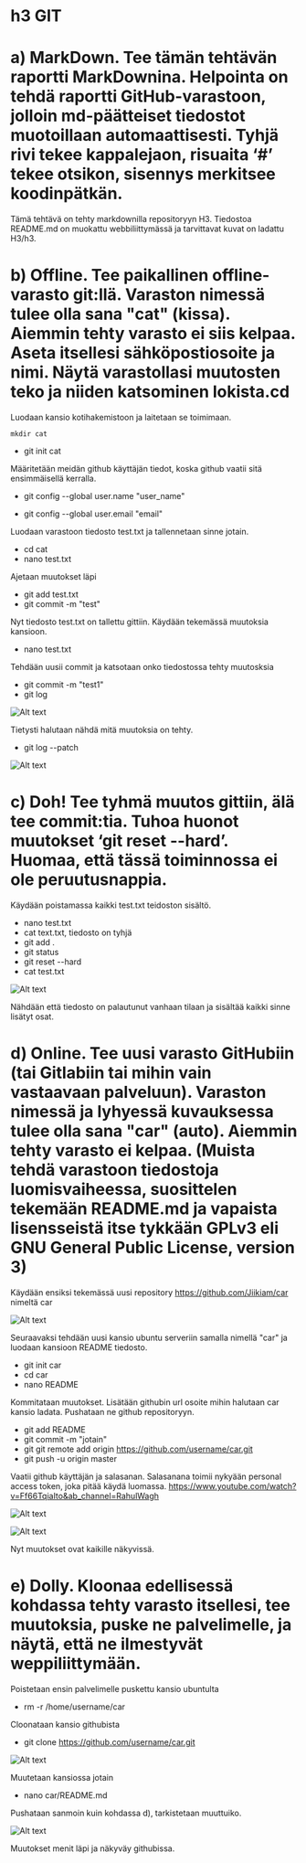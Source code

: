 # h3 GIT

# a) MarkDown. Tee tämän tehtävän raportti MarkDownina. Helpointa on tehdä raportti GitHub-varastoon, jolloin md-päätteiset tiedostot muotoillaan automaattisesti. Tyhjä rivi tekee kappalejaon, risuaita ‘#’ tekee otsikon, sisennys merkitsee koodinpätkän.

Tämä tehtävä on tehty markdownilla repositoryyn H3. Tiedostoa README.md on muokattu webbiliittymässä ja tarvittavat kuvat on ladattu H3/h3.

# b) Offline. Tee paikallinen offline-varasto git:llä. Varaston nimessä tulee olla sana "cat" (kissa). Aiemmin tehty varasto ei siis kelpaa. Aseta itsellesi sähköpostiosoite ja nimi. Näytä varastollasi muutosten teko ja niiden katsominen lokista.cd

Luodaan kansio kotihakemistoon ja laitetaan se toimimaan.

``` 
mkdir cat
```
- git init cat

Määritetään meidän github käyttäjän tiedot, koska github vaatii sitä ensimmäisellä kerralla.
  
- git config --global user.name "user_name"
  
- git config --global user.email "email"

Luodaan varastoon tiedosto test.txt ja tallennetaan sinne jotain.

- cd cat
- nano test.txt

Ajetaan muutokset läpi

- git add test.txt
- git commit -m "test"

Nyt tiedosto test.txt on tallettu gittiin. Käydään tekemässä muutoksia kansioon.

- nano test.txt

Tehdään uusii commit ja katsotaan onko tiedostossa tehty muutosksia

- git commit -m "test1"
- git log 

![Alt text](/h3/h3b.5.png)

Tietysti halutaan nähdä mitä muutoksia on tehty.

- git log --patch

![Alt text](/h3/h3b.4.png)

# c) Doh! Tee tyhmä muutos gittiin, älä tee commit:tia. Tuhoa huonot muutokset ‘git reset --hard’. Huomaa, että tässä toiminnossa ei ole peruutusnappia.

Käydään poistamassa kaikki test.txt teidoston sisältö.

- nano test.txt
- cat text.txt, tiedosto on tyhjä
- git add .
- git status
- git reset --hard
- cat test.txt

![Alt text](/h3/h3c.2.png)

Nähdään että tiedosto on palautunut vanhaan tilaan ja sisältää kaikki sinne lisätyt osat.

# d) Online. Tee uusi varasto GitHubiin (tai Gitlabiin tai mihin vain vastaavaan palveluun). Varaston nimessä ja lyhyessä kuvauksessa tulee olla sana "car" (auto). Aiemmin tehty varasto ei kelpaa. (Muista tehdä varastoon tiedostoja luomisvaiheessa, suosittelen tekemään README.md ja vapaista lisensseistä itse tykkään GPLv3 eli GNU General Public License, version 3)

Käydään ensiksi tekemässä uusi repository https://github.com/Jiikiam/car nimeltä car

![Alt text](/h3/h3d.1.png)

Seuraavaksi tehdään uusi kansio ubuntu serveriin samalla nimellä "car" ja luodaan kansioon README tiedosto.

- git init car
- cd car
- nano README

Kommitataan muutokset. Lisätään githubin url osoite mihin halutaan car kansio ladata. Pushataan ne github repositoryyn.

- git add README
- git commit -m "jotain"
- git git remote add origin https://github.com/username/car.git
- git push -u origin master

Vaatii github käyttäjän ja salasanan. Salasanana toimii nykyään personal access token, joka pitää käydä luomassa. https://www.youtube.com/watch?v=Ff66TqiaIto&ab_channel=RahulWagh

![Alt text](/h3/h3d.2.png)

![Alt text](/h3/h3d.3.png)

Nyt muutokset ovat kaikille näkyvissä.

# e) Dolly. Kloonaa edellisessä kohdassa tehty varasto itsellesi, tee muutoksia, puske ne palvelimelle, ja näytä, että ne ilmestyvät weppiliittymään.

Poistetaan ensin palvelimelle puskettu kansio ubuntulta

- rm -r /home/username/car

Cloonataan kansio githubista

- git clone https://github.com/username/car.git

![Alt text](/h3/h3e1.png)

Muutetaan kansiossa jotain

- nano car/README.md

Pushataan sanmoin kuin kohdassa d), tarkistetaan muuttuiko.

![Alt text](/h3/h3e2.png)

Muutokset menit läpi ja näkyväy githubissa.








